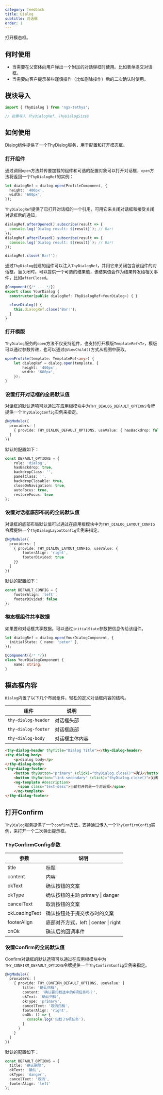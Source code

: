 ```yaml
---
category: feedback
title: Dialog
subtitle: 对话框
order: 1
---
```


<div class="dg-alert dg-alert-info">打开模态框。</div>

## 何时使用
* 当需要在父窗体向用户弹出一个附加的对话弹框时使用。比如表单提交对话框。
* 当需要向客户提示某些谨慎操作（比如删除操作）后的二次确认时使用。


## 模块导入
```ts
import { ThyDialog } from 'ngx-tethys';

// 按需导入 ThyDialogRef, ThyDialogSizes
```

## 如何使用
Dialog组件提供了一个ThyDialog服务，用于配置和打开模态框。

### 打开组件
通过调用`open`方法并传要加载的组件和可选的配置对象可以打开对话框，`open`方法将返回一个`ThyDialogRef`的实例：

```ts
let dialogRef = dialog.open(ProfileComponent, {
  height: '400px',
  width: '600px',
});
```

`ThyDialogRef`提供了已打开对话框的一个引用，可用它来关闭对话框和接受关闭对话框后的通知。
```ts
dialogRef.afterOpened().subscribe(result => {
  console.log(`Dialog result: ${result}`); // Bar!
});
dialogRef.afterClosed().subscribe(result => {
  console.log(`Dialog result: ${result}`); // Bar!
});

dialogRef.close('Bar!');
```

通过`ThyDialog`创建的组件可以注入`ThyDialogRef`，并用它来关闭包含该组件的对话框，当关闭时，可以提供一个可选的结果值，该结果值会作为结果转发给相关事件，比如`afterClosed`。

```ts
@Component({/* ... */})
export class YourDialog {
  constructor(public dialogRef: ThyDialogRef<YourDialog>) { }

  closeDialog() {
    this.dialogRef.close('Bar!');
  }
}
```

### 打开模版

`ThyDialog`服务的`open`方法不仅支持组件，也支持打开模版`TemplateRef<T>`，模版可以通过参数传递，也可以通过`@ViewChild()`方式从视图中获取。

```ts
openProfile(template: TemplateRef<any>) {
    let dialogRef = dialog.open(template, {
        height: '400px',
        width: '600px',
    });
}
```

### 设置打开对话框的全局默认值

对话框的默认选项可以通过在应用根模块中为`THY_DIALOG_DEFAULT_OPTIONS`令牌提供一个`ThyDialogConfig`实例来指定。

```ts
@NgModule({
  providers: [
    { provide: THY_DIALOG_DEFAULT_OPTIONS, useValue: { hasBackdrop: false }}
  ]
})
```
默认的配置如下：
```ts
const DEFAULT_OPTIONS = {
    role: 'dialog',
    hasBackdrop: true,
    backdropClass: '',
    panelClass: '',
    backdropClosable: true,
    closeOnNavigation: true,
    autoFocus: true,
    restoreFocus: true
};
```

### 设置对话框底部布局的全局默认值
对话框的底部布局默认值可以通过在应用根模块中为`THY_DIALOG_LAYOUT_CONFIG`令牌提供一个`ThyDialogLayoutConfig`实例来指定。
```ts
@NgModule({
  providers: [
    { provide: THY_DIALOG_LAYOUT_CONFIG, useValue: {
        footerAlign: 'right',
        footerDivided: true
    }}
  ]
})
```
默认的配置如下：
```ts
const DEFAULT_CONFIG = {
    footerAlign: 'left',
    footerDivided: false
};
```


### 模态框组件共享数据
如果要和对话框共享数据，可以通过`initialState`参数把信息传给该组件。

```ts
let dialogRef = dialog.open(YourDialogComponent, {
  initialState: { name: 'peter' },
});

@Component({/* */})
class YourDialogComponent {
    name: string;
}
```

## 模态框内容

`Dialog`内置了以下几个布局组件，轻松的定义对话框内容的结构。

组件| 说明 
---| --- 
`thy-dialog-header`| 对话框头部
`thy-dialog-footer`| 对话框底部
`thy-dialog-body`| 对话框主体内容

```html
<thy-dialog-header thyTitle="Dialog Title"></thy-dialog-header>
<thy-dialog-body>
    <p>dialog body</p>
</thy-dialog-body>
<thy-dialog-footer>
    <button thyButton="primary" (click)="thyDialog.close()">确认</button>
    <button thyButton="link-secondary" (click)="thyDialog.close()">关闭</button>
    <ng-template #description>
      <span class="text-desc">当前打开的是一个对话框</span>
    </ng-template>
</thy-dialog-footer>
```

## 打开Confirm
`ThyDialog`服务提供了一个`confirm`方法，支持通过传入一个`ThyConfirmConfig`实例，来打开一个二次弹出提示框。

### ThyConfirmConfig参数

参数| 说明
---| --- 
title | 标题
content| 内容
okText | 确认按钮的文案
okType | 确认按钮的主题 primary \| danger
cancelText | 取消按钮的文案
okLoadingText | 确认按钮处于提交状态时的文案
footerAlign | 底部对齐方式，left \| center \| right
onOk | 确认后的回调事件


### 设置Confirm的全局默认值

Confirm对话框的默认选项可以通过在应用根模块中为`THY_CONFIRM_DEFAULT_OPTIONS`令牌提供一个`ThyConfirmConfig`实例来指定。

```ts
@NgModule({
  providers: [
    { provide: THY_CONFIRM_DEFAULT_OPTIONS, useValue: { 
        title: '确认归档',
        content: '确认要归档选中的6项任务吗？',
        okText: '确认归档',
        okType: 'primary',
        cancelText: '取消归档',
        footerAlign: 'right',
        onOk: () => {
          console.log('归档了6项任务');
        }
      }
    }
  ]
})
```
默认的配置如下：
```ts
const DEFAULT_OPTIONS = {
  title: '确认删除',
  okText: '确认',
  okType: 'danger',
  cancelText: '取消',
  footerAlign: 'left'
};
```